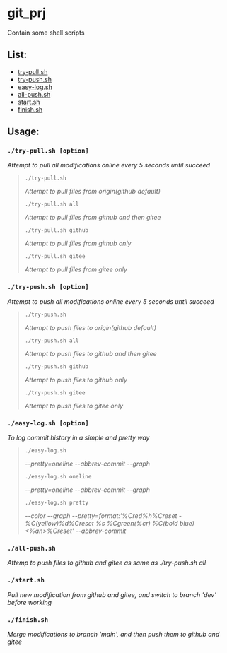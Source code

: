 # git_prj
Contain some shell scripts

## List:
- [try-pull.sh](#try-pull)
- [try-push.sh](#try-push)
- [easy-log.sh](#easy-log)
- [all-push.sh](#all-push)
- [start.sh](#start)
- [finish.sh](#finish)

## Usage:
### <span id="try-pull">`./try-pull.sh [option]`</span>

*Attempt to pull all modifications online every 5 seconds until succeed*

> `./try-pull.sh`
>
> *Attempt to pull files from origin(github default)*
>
> `./try-pull.sh all`
>
> *Attempt to pull files from github and then gitee*
>
> `./try-pull.sh github`
>
> *Attempt to pull files from github only*
>
> `./try-pull.sh gitee`
>
> *Attempt to pull files from gitee only*

### <span id="try-push">`./try-push.sh [option]`</span>

*Attempt to push all modifications online every 5 seconds until succeed*

> `./try-push.sh`
>
> *Attempt to push files to origin(github default)*
>
> `./try-push.sh all`
>
> *Attempt to push files to github and then gitee*
>
> `./try-push.sh github`
>
> *Attempt to push files to github only*
>
> `./try-push.sh gitee`
>
> *Attempt to push files to gitee only*

### <span id="easy-log">`./easy-log.sh [option]`</span>

*To log commit history in a simple and pretty way*
      
> `./easy-log.sh`
>
> *--pretty=oneline --abbrev-commit --graph*
>
> `./easy-log.sh oneline`
>
> *--pretty=oneline --abbrev-commit --graph*
>
> `./easy-log.sh pretty`
>
> *--color --graph --pretty=format:'%Cred%h%Creset -%C(yellow)%d%Creset %s %Cgreen(%cr) %C(bold blue)<%an>%Creset' --abbrev-commit*

### <span id="all-push">`./all-push.sh`</span>

*Attemp to push files to github and gitee as same as ./try-push.sh all*

### <span id="start">`./start.sh`</span>

*Pull new modification from github and gitee, and switch to branch 'dev' before working*

### <span id="finish">`./finish.sh`</span>

*Merge modifications to branch 'main', and then push them to github and gitee*

